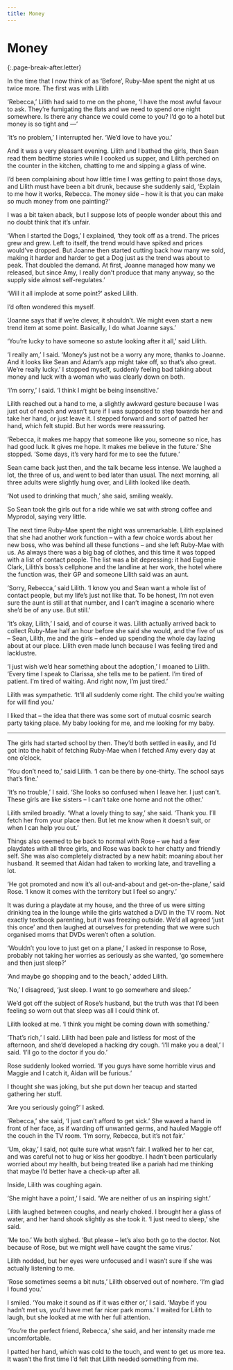 ```yaml
---
title: Money
---
```


# Money
 {:.page-break-after.letter}

In the time that I now think of as ‘Before’, Ruby-Mae spent the night at us twice more. The first was with Lilith

‘Rebecca,’ Lilith had said to me on the phone, ‘I have the most awful favour to ask. They’re fumigating the flats and we need to spend one night somewhere. Is there any chance we could come to you? I’d go to a hotel but money is so tight and —’

‘It’s no problem,’ I interrupted her. ‘We’d love to have you.’

And it was a very pleasant evening. Lilith and I bathed the girls, then Sean read them bedtime stories while I cooked us supper, and Lilith perched on the counter in the kitchen, chatting to me and sipping a glass of wine.

I’d been complaining about how little time I was getting to paint those days, and Lilith must have been a bit drunk, because she suddenly said, ‘Explain to me how it works, Rebecca. The money side – how it is that you can make so much money from one painting?’

I was a bit taken aback, but I suppose lots of people wonder about this and no doubt think that it’s unfair.

‘When I started the Dogs,’ I explained, ‘they took off as a trend. The prices grew and grew. Left to itself, the trend would have spiked and prices would’ve dropped. But Joanne then started cutting back how many we sold, making it harder and harder to get a Dog just as the trend was about to peak. That doubled the demand. At first, Joanne managed how many we released, but since Amy, I really don’t produce that many anyway, so the supply side almost self-regulates.’

‘Will it all implode at some point?’ asked Lilith.

I’d often wondered this myself.

‘Joanne says that if we’re clever, it shouldn’t. We might even start a new trend item at some point. Basically, I do what Joanne says.’

‘You’re lucky to have someone so astute looking after it all,’ said Lilith.

‘I really am,’ I said. ‘Money’s just not be a worry any more, thanks to Joanne. And it looks like Sean and Adam’s app might take off, so that’s also great. We’re really lucky.’ I stopped myself, suddenly feeling bad talking about money and luck with a woman who was clearly down on both.

‘I’m sorry,’ I said. ‘I think I might be being insensitive.’

Lilith reached out a hand to me, a slightly awkward gesture because I was just out of reach and wasn’t sure if I was supposed to step towards her and take her hand, or just leave it. I stepped forward and sort of patted her hand, which felt stupid. But her words were reassuring.

‘Rebecca, it makes me happy that someone like you, someone so nice, has had good luck. It gives me hope. It makes me believe in the future.’ She stopped. ‘Some days, it’s very hard for me to see the future.’

Sean came back just then, and the talk became less intense. We laughed a lot, the three of us, and went to bed later than usual. The next morning, all three adults were slightly hung over, and Lilith looked like death.

‘Not used to drinking that much,’ she said, smiling weakly.

So Sean took the girls out for a ride while we sat with strong coffee and Myprodol, saying very little.

The next time Ruby-Mae spent the night was unremarkable. Lilith explained that she had another work function – with a few choice words about her new boss, who was behind all these functions – and she left Ruby-Mae with us. As always there was a big bag of clothes, and this time it was topped with a list of contact people. The list was a bit depressing: it had Eugenie Clark, Lilith’s boss’s cellphone and the landline at her work, the hotel where the function was, their GP and someone Lilith said was an aunt.

‘Sorry, Rebecca,’ said Lilith. ‘I know you and Sean want a whole list of contact people, but my life’s just not like that. To be honest, I’m not even sure the aunt is still at that number, and I can’t imagine a scenario where she’d be of any use. But still.’

‘It’s okay, Lilith,’ I said, and of course it was. Lilith actually arrived back to collect Ruby-Mae half an hour before she said she would, and the five of us – Sean, Lilith, me and the girls – ended up spending the whole day lazing about at our place. Lilith even made lunch because I was feeling tired and lacklustre.

‘I just wish we’d hear something about the adoption,’ I moaned to Lilith. ‘Every time I speak to Clarissa, she tells me to be patient. I’m tired of patient. I’m tired of waiting. And right now, I’m just tired.’

Lilith was sympathetic. ‘It’ll all suddenly come right. The child you’re waiting for will find you.’

I liked that – the idea that there was some sort of mutual cosmic search party taking place. My baby looking for me, and me looking for my baby.

***

The girls had started school by then. They’d both settled in easily, and I’d got into the habit of fetching Ruby-Mae when I fetched Amy every day at one o’clock.

‘You don’t need to,’ said Lilith. ‘I can be there by one-thirty. The school says that’s fine.’

‘It’s no trouble,’ I said. ‘She looks so confused when I leave her. I just can’t. These girls are like sisters – I can’t take one home and not the other.’

Lilith smiled broadly. ‘What a lovely thing to say,’ she said. ‘Thank you. I’ll fetch her from your place then. But let me know when it doesn’t suit, or when I can help you out.’

Things also seemed to be back to normal with Rose – we had a few playdates with all three girls, and Rose was back to her chatty and friendly self. She was also completely distracted by a new habit: moaning about her husband. It seemed that Aidan had taken to working late, and travelling a lot.

‘He got promoted and now it’s all out-and-about and get-on-the-plane,’ said Rose. ‘I know it comes with the territory but I feel so angry.’

It was during a playdate at my house, and the three of us were sitting drinking tea in the lounge while the girls watched a DVD in the TV room. Not exactly textbook parenting, but it was freezing outside. We’d all agreed ‘just this once’ and then laughed at ourselves for pretending that we were such organised moms that DVDs weren’t often a solution.

‘Wouldn’t you love to just get on a plane,’ I asked in response to Rose, probably not taking her worries as seriously as she wanted, ‘go somewhere and then just sleep?’

‘And maybe go shopping and to the beach,’ added Lilith.

‘No,’ I disagreed, ‘just sleep. I want to go somewhere and sleep.’

We’d got off the subject of Rose’s husband, but the truth was that I’d been feeling so worn out that sleep was all I could think of.

Lilith looked at me. ‘I think you might be coming down with something.’

‘That’s rich,’ I said. Lilith had been pale and listless for most of the afternoon, and she’d developed a hacking dry cough. ‘I’ll make you a deal,’ I said. ‘I’ll go to the doctor if you do.’

Rose suddenly looked worried. ‘If you guys have some horrible virus and Maggie and I catch it, Aidan will be furious.’

I thought she was joking, but she put down her teacup and started gathering her stuff.

‘Are you seriously going?’ I asked.

‘Rebecca,’ she said, ‘I just can’t afford to get sick.’ She waved a hand in front of her face, as if warding off unwanted germs, and hauled Maggie off the couch in the TV room. ‘I’m sorry, Rebecca, but it’s not fair.’

‘Um, okay,’ I said, not quite sure what wasn’t fair. I walked her to her car, and was careful not to hug or kiss her goodbye. I hadn’t been particularly worried about my health, but being treated like a pariah had me thinking that maybe I’d better have a check-up after all.

Inside, Lilith was coughing again.

‘She might have a point,’ I said. ‘We are neither of us an inspiring sight.’

Lilith laughed between coughs, and nearly choked. I brought her a glass of water, and her hand shook slightly as she took it. ‘I just need to sleep,’ she said.

‘Me too.’ We both sighed. ‘But please – let’s also both go to the doctor. Not because of Rose, but we might well have caught the same virus.’

Lilith nodded, but her eyes were unfocused and I wasn’t sure if she was actually listening to me.

‘Rose sometimes seems a bit nuts,’ Lilith observed out of nowhere. ‘I’m glad I found you.’

I smiled. ‘You make it sound as if it was either or,’ I said. ‘Maybe if you hadn’t met us, you’d have met far nicer park moms.’ I waited for Lilith to laugh, but she looked at me with her full attention.

‘You’re the perfect friend, Rebecca,’ she said, and her intensity made me uncomfortable.

I patted her hand, which was cold to the touch, and went to get us more tea. It wasn’t the first time I’d felt that Lilith needed something from me.


